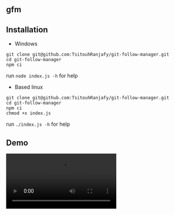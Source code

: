 ## gfm



## Installation

- Windows

```batch
git clone git@github.com:TsitouhRanjafy/git-follow-manager.git
cd git-follow-manager
npm ci 
```
run `node index.js -h` for help

- Based linux

```shell
git clone git@github.com:TsitouhRanjafy/git-follow-manager.git
cd git-follow-manager
npm ci
chmod +x index.js
```

run `./index.js -h` for help


## Demo 

<video src="https://github.com/user-attachments/assets/3bea6b4c-3c23-4781-987f-9bdc69aef818"/>


